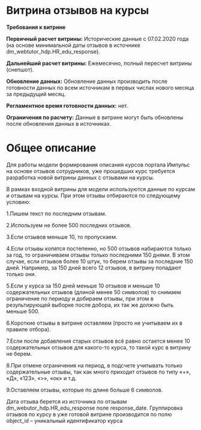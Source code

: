 # **Витрина отзывов на курсы**

**Требования к витрине**

**Первичный расчет витрины:** Исторические данные с 07.02.2020 года (на основе минимальной даты отзывов в источнике dm_webtutor_hdp.HR_edu_response).

**Дальнейший расчет витрины:** Ежемесячно, полный пересчет витрины (снепшот).

**Обновление данных:** Обновление данных производить после готовности данных по всем источникам в первых числах нового месяца за предыдущий месяц.

**Регламентное время готовности данных:** нет.

**Ограничения по расчету:** Данные в витрине могут быть обновлены после обновления данных в источниках.


# **Общее описание**

Для работы модели формирования описания курсов портала Импульс на основе отзывов сотрудников, уже прошедших курс требуется разработка новой витрины данных с отзывами на курсы.

В рамках входной витрины для модели используются данные по курсам и отзывам на курсы. При этом отзывы отбираются по следующему условию:

1.Пишем текст по последним отзывам.

2.Используем не более 500 последних отзывов.

3.Если отзывов меньше 10, то пропускаем.

4.Если отзывы копятся постепенно, но 500 отзывов набираются только за год, то ограничиваем отзывы только последними 150 днями.
В этом случае, если отзывов более 10 штук, то берем отзывы за последние 150 дней.
Например, за 150 дней всего 12 отзывов, в витрину попадают только они.

5.Если у курса за 150 дней меньше 10 отзывов и меньше 10 содержательных отзывов (длиной менее 50 символов) то снимаем ограничение по периоду и добираем отзывы, при этом в результирующей выборке после добора, их так же должно быть меньше 500.

6.Короткие отзывы в витрине оставляем (просто не учитываем их в правиле отбора).

7.Если после добавления старых отзывов всё равно остается менее 10 содержательных отзывов для какого-то курса, то такой курс в витрину не берем.

8.При отмене ограничения на период, в подсчете учитывать только содержательные отзывы, так как много приходит отзывов по типу «+», «Д», «123», «>», «ок» и т.д.

9.Оставляем отзывы, которые по длине больше 6 символов.

Дата отзыва берется из источника по отзывам dm_webutor_hdp.HR_edu_response поле response_date. Группировка отзывов по курсу в уже готовой витрине производится по полю object_id – уникальный идентификатор курса
